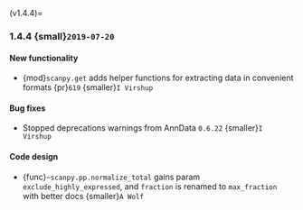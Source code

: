 (v1.4.4)=
### 1.4.4 {small}`2019-07-20`

#### New functionality

- {mod}`scanpy.get` adds helper functions for extracting data in convenient formats {pr}`619` {smaller}`I Virshup`

#### Bug fixes

- Stopped deprecations warnings from AnnData `0.6.22` {smaller}`I Virshup`

#### Code design

- {func}`~scanpy.pp.normalize_total` gains param `exclude_highly_expressed`, and `fraction` is renamed to `max_fraction` with better docs {smaller}`A Wolf`
